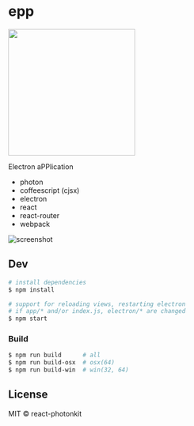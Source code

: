 # epp

<img src='assets/epp.png' width=256 />

Electron aPPlication

- photon
- coffeescript (cjsx)
- electron
- react
- react-router
- webpack

![screenshot]


## Dev

```sh
# install dependencies
$ npm install

# support for reloading views, restarting electron
# if app/* and/or index.js, electron/* are changed
$ npm start
```


### Build

```sh
$ npm run build      # all
$ npm run build-osx  # osx(64)
$ npm run build-win  # win(32, 64)
```


## License

MIT © react-photonkit



[screenshot]: assets/screenshot.png
